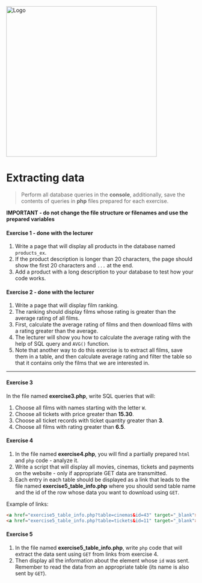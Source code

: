 <img alt="Logo" src="http://coderslab.pl/svg/logo-coderslab.svg" width="400">

#  Extracting data

>Perform all database queries in the **console**, additionally, save the contents of queries in **php** files prepared for each exercise.  

**IMPORTANT - do not change the file structure or filenames and use the prepared variables**

#### Exercise 1 - done with the lecturer

1. Write a page that will display all products in the database named ```products_ex```.  
2. If the product description is longer than 20 characters, the page should show the first 20 characters and ```...``` at the end.  
3. Add a product with a long description to your database to test how your code works.

#### Exercise 2 - done with the lecturer

1. Write a page that will display film ranking.
2. The ranking should display films whose rating is greater than the average rating of all films.
3. First, calculate the average rating of films and then download films with a rating greater than the average.
4. The lecturer will show you how to calculate the average rating with the help of SQL query and `AVG()` function.
5. Note that another way to do this exercise is to extract all films, save them in a table, and then calculate average rating and filter the table so that it contains only the films that we are interested in.

-------------------------------------------------------------------------------

#### Exercise 3

In the file named **exercise3.php**, write SQL queries that will:

1. Choose all films with names starting with the letter `W`.
2. Choose all tickets with price greater than **15.30**.  
3. Choose all ticket records with ticket quantity greater than **3**.  
4. Choose all films with rating greater than **6.5**.  

#### Exercise 4

1. In the file named **exercise4.php**, you will find a partially prepared ``html`` and ``php`` code - analyze it.
2. Write a script that will display all movies, cinemas, tickets and payments on the website - only if appropriate GET data are transmitted.  
3. Each entry in each table should be displayed as a link that leads to the file named **exercise5_table_info.php** where you should send table name and the id of the row whose data you want to download using `GET`.

Example of links:  
```HTML
<a href="exercise5_table_info.php?table=cinemas&id=43" target="_blank">Cinema with id 43</a>
<a href="exercise5_table_info.php?table=tickets&id=11" target="_blank">Ticket with id 11</a>
```

#### Exercise 5

1. In the file named **exercise5_table_info.php**, write ``php`` code that will extract the data sent using `GET` from links from exercise 4.
2. Then display all the information about the element whose `id` was sent.
   Remember to read the data from an appropriate table (its name is also sent by `GET`).


[ref-multiple-forms]: http://stackoverflow.com/a/14071321
